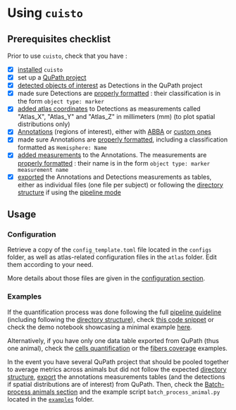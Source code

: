 # Using `cuisto`

## Prerequisites checklist
Prior to use `cuisto`, check that you have :

- [x] [installed](main-getting-started.md#installation) `cuisto`
- [x] set up a [QuPath project](guide-qupath-objects.md#qupath-project)
- [x] [detected objects of interest](guide-qupath-objects.md#detect-objects) as Detections in the QuPath project
- [x] made sure Detections are [properly formatted](guide-prepare-qupath.md#detections) : their classification is in the form `object type: marker`
- [x] [added atlas coordinates](guide-prepare-qupath.md#detections) to Detections as measurements called "Atlas_X", "Atlas_Y" and "Atlas_Z" in millimeters (mm) (to plot spatial distributions only)
- [x] [Annotations](guide-prepare-qupath.md#annotations) (regions of interest), either with [ABBA](guide-register-abba.md#export-registration-back-to-qupath) or [custom ones](https://qupath.readthedocs.io/en/stable/docs/starting/annotating.html)
- [x] made sure Annotations are [properly formatted](guide-prepare-qupath.md#detections#annotations), including a classification formatted as `Hemisphere: Name`
- [x] [added measurements](guide-prepare-qupath.md#adding-measurements) to the Annotations. The measurements are [properly formatted](guide-prepare-qupath.md#annotations) : their name is in the form `object type: marker measurement name`
- [x] [exported](guide-prepare-qupath.md#qupath-export) the Annotations and Detections measurements as tables, either as individual files (one file per subject) or following the [directory structure](guide-pipeline.md#directory-structure) if using the [pipeline mode](guide-pipeline.md)

## Usage
### Configuration
Retrieve a copy of the `config_template.toml` file located in the `configs` folder, as well as atlas-related configuration files in the `atlas` folder. Edit them according to your need.

More details about those files are given in the [configuration section](main-configuration-files.md).

### Examples
If the quantification process was done following the full [pipeline guideline](guide-pipeline.md#usage) (including following the [directory structure](guide-pipeline.md#directory-structure)), check [this code snippet](guide-pipeline.md#__codelineno-1-1) or check the demo notebook showcasing a minimal example [here](demo_notebooks/fibers_length_multi.ipynb).

Alternatively, if you have only one data table exported from QuPath (thus one animal), check the [cells quantification](demo_notebooks/cells_distributions.ipynb) or the [fibers coverage](demo_notebooks/fibers_coverage.ipynb) examples.

In the event you have several QuPath project that should be pooled together to average metrics across animals but did not follow the expected [directory structure](guide-pipeline.md#directory-structure), [export](guide-prepare-qupath.md#qupath-export) the annotations measurements tables (and the detections if spatial distributions are of interest) from QuPath. Then, check the [Batch-process animals section](guide-pipeline.md#batch-process-animals) and the example script `batch_process_animal.py` located in the [`examples`](https://github.com/TeamNCMC/cuisto/tree/main/examples) folder.